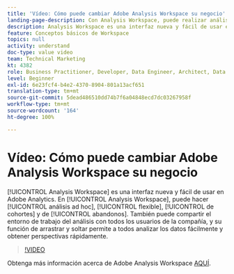 ```yaml
---
title: 'Vídeo: Cómo puede cambiar Adobe Analysis Workspace su negocio'
landing-page-description: Con Analysis Workspace, puede realizar análisis específicos, análisis flexible, análisis de cohortes y análisis de abandonos.
description: Analysis Workspace es una interfaz nueva y fácil de usar en Adobe Analytics. En Analysis Workspace, puede hacer análisis ad hoc, flexible, de cohortes y de abandonos. También puede compartir el entorno de trabajo del análisis con todos los usuarios de la compañía, y su función de arrastrar y soltar permite a todos analizar los datos fácilmente y obtener perspectivas rápidamente.
feature: Conceptos básicos de Workspace
topics: null
activity: understand
doc-type: value video
team: Technical Marketing
kt: 4382
role: Business Practitioner, Developer, Data Engineer, Architect, Data Architect, Administrator, Leader
level: Beginner
exl-id: 6e23fcf4-b4e2-4370-8904-801a13acf651
translation-type: tm+mt
source-git-commit: 5dead486510dd74b7f6a04848ecd7dc03267958f
workflow-type: tm+mt
source-wordcount: '164'
ht-degree: 100%

---
```


# Vídeo: Cómo puede cambiar Adobe Analysis Workspace su negocio

[!UICONTROL Analysis Workspace] es una interfaz nueva y fácil de usar en Adobe Analytics. En [!UICONTROL Analysis Workspace], puede hacer [!UICONTROL análisis ad hoc], [!UICONTROL flexible], [!UICONTROL de cohortes] y de [!UICONTROL abandonos]. También puede compartir el entorno de trabajo del análisis con todos los usuarios de la compañía, y su función de arrastrar y soltar permite a todos analizar los datos fácilmente y obtener perspectivas rápidamente.

>[!VIDEO](https://video.tv.adobe.com/v/31501/?quality=12)

Obtenga más información acerca de Adobe Analysis Workspace [AQUÍ](https://www.adobe.com/es/analytics/ad-hoc-analysis.html?sdid=T32PLYTV&amp;mv=search).
